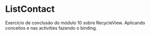 # ListContact
Exercício de conclusão do módulo 10 sobre RecycleView.
Aplicando conceitos e nas activities fazendo o binding.

